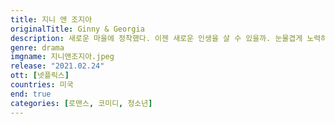 ```yaml
---
title: 지니 앤 조지아
originalTitle: Ginny & Georgia
description: 새로운 마을에 정착했다. 이젠 새로운 인생을 살 수 있을까. 눈물겹게 노력하는 10대 소녀 지니와 그 애의 엄마 조지아. 하지만 조지아의 과거에 숨은 비밀이 그들의 미래를 위협한다.
genre: drama
imgname: 지니앤조지아.jpeg
release: "2021.02.24"
ott: [넷플릭스]
countries: 미국
end: true
categories: [로맨스, 코미디, 청소년]
---
```

